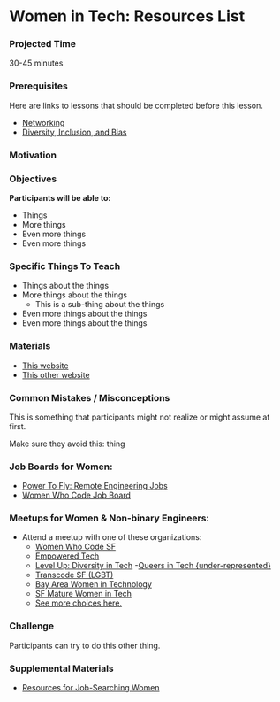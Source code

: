 # Women in Tech: Resources List

### Projected Time
30-45 minutes

### Prerequisites

Here are links to lessons that should be completed before this lesson.
- [Networking](/networking/networking.md)
- [Diversity, Inclusion, and Bias](/diversity-inclusion-bias/inclusion.md)

### Motivation


### Objectives
**Participants will be able to:**
- Things
- More things
- Even more things
- Even more things

### Specific Things To Teach
- Things about the things
- More things about the things
	- This is a sub-thing about the things
- Even more things about the things
- Even more things about the things

### Materials

- [This website](example.com)
- [This other website](otherexample.com)


### Common Mistakes / Misconceptions

This is something that participants might not realize or might assume at first.

Make sure they avoid this: thing


### Job Boards for Women:

- [Power To Fly: Remote Engineering Jobs](https://powertofly.com/)
- [Women Who Code Job Board](https://www.womenwhocode.com/jobs)

### Meetups for Women & Non-binary Engineers:

- Attend a meetup with one of these organizations:
	- [Women Who Code SF](https://www.meetup.com/Women-Who-Code-SF/events/)
	- [Empowered Tech](https://www.meetup.com/empowered-tech/events/)
	- [Level Up: Diversity in Tech](https://www.meetup.com/Maven-Diversity-in-Tech-Women-Level-Up/events/)
	-[Queers in Tech {under-represented}](https://www.meetup.com/Queers-in-Tech-under-represented/)
	- [Transcode SF (LGBT)](https://www.meetup.com/TranscodeSF/)
	- [Bay Area Women in Technology](https://www.meetup.com/Bay-Area-Women-in-Technology-Meetup/events/)
	- [SF Mature Women in Tech](https://www.meetup.com/SFMatureWomeninTech/events/)
	- [See more choices here.](https://www.meetup.com/find/?allMeetups=false&keywords=women+tech&radius=5&userFreeform=San+Francisco%2C+CA&mcId=z94121&mcName=San+Francisco%2C+CA&sort=recommended&eventFilter=mysugg)

### Challenge

Participants can try to do this other thing.


### Supplemental Materials
- [Resources for Job-Searching Women](https://docs.google.com/document/d/1iEQbCe4f5YPoQm25ILGRq50kZZ3qqn44xwWtGi0CH0Y/edit)
